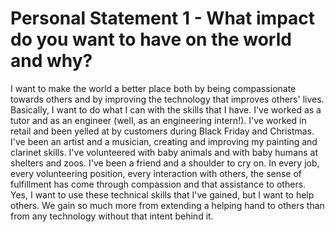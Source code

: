 # Personal Statement 1 - What impact do you want to have on the world and why?

I want to make the world a better place both by being compassionate towards others and by improving the technology that improves others' lives. Basically, I want to do what I can with the skills that I have. I've worked as a tutor and as an engineer (well, as an engineering intern!). I've worked in retail and been yelled at by customers during Black Friday and Christmas. I've been an artist and a musician, creating and improving my painting and clarinet skills. I've volunteered with baby animals and with baby humans at shelters and zoos. I've been a friend and a shoulder to cry on. In every job, every volunteering position, every interaction with others, the sense of fulfillment has come through compassion and that assistance to others. Yes, I want to use these technical skills that I've gained, but I want to help others. We gain so much more from extending a helping hand to others than from any technology without that intent behind it.
